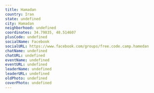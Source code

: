 ```yaml
---
title: Hamadan
country: Iran
state: undefined
city: Hamadan
neighborhood: undefined
coordinates: 34.79835, 48.514607
plusCode: undefined
socialName: Facebook
socialURL: https://www.facebook.com/groups/free.code.camp.hamedan
chatName: undefined
chatURL: undefined
eventName: undefined
eventURL: undefined
leaderName: undefined
leaderURL: undefined
oldPhoto: undefined
coverPhoto: undefined
---
```

